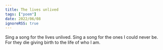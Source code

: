 ```yaml
---
title: The lives unlived
tags: ["poem"]
date: 2022/06/08
ignoreRSS: true
---
```


<poem>Sing a song for the lives unlived.
Sing a song for the ones I could never be.
For they die giving birth to the life of who I am.
</poem>
